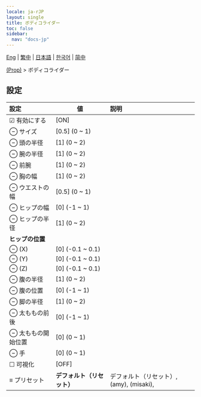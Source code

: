 ```yaml
---
locale: ja-rJP
layout: single
title: ボディコライダー
toc: false
sidebar:
  nav: "docs-jp"
---
```

[Eng](/dancexr/menu/2025.5/prop/body_colliders) | [繁中](/tw/dancexr/menu/2025.5/prop/body_colliders) | [日本語](/jp/dancexr/menu/2025.5/prop/body_colliders) | [한국어](/kr/dancexr/menu/2025.5/prop/body_colliders) | [简中](/zh/dancexr/menu/2025.5/prop/body_colliders)

[(Prop)](../menu#(Prop)) > ボディコライダー

## 設定

| 設定 | 値 | 説明 |
| :--- | --- | :--- |
| ☑ 有効にする | [ON] | 
| ⊖ サイズ | [0.5] (0 ~ 1) | 
| ⊖ 頭の半径 | [1] (0 ~ 2) | 
| ⊖ 腕の半径 | [1] (0 ~ 2) | 
| ⊖ 前腕 | [1] (0 ~ 2) | 
| ⊖ 胸の幅 | [1] (0 ~ 2) | 
| ⊖ ウエストの幅 | [0.5] (0 ~ 1) | 
| ⊖ ヒップの幅 | [0] (-1 ~ 1) | 
| ⊖ ヒップの半径 | [1] (0 ~ 2) | 
|  **ヒップの位置** || 
| ⊖ (X) | [0] (-0.1 ~ 0.1) | 
| ⊖ (Y) | [0] (-0.1 ~ 0.1) | 
| ⊖ (Z) | [0] (-0.1 ~ 0.1) | 
| ⊖ 腹の半径 | [1] (0 ~ 2) | 
| ⊖ 腹の位置 | [0] (-1 ~ 1) | 
| ⊖ 脚の半径 | [1] (0 ~ 2) | 
| ⊖ 太ももの前後 | [0] (-1 ~ 1) | 
| ⊖ 太ももの開始位置 | [0] (0 ~ 1) | 
| ⊖ 手 | [0] (0 ~ 1) | 
| ☐ 可視化 | [OFF] | 
| ≡ プリセット | **デフォルト（リセット）** | デフォルト（リセット）, (amy), (misaki),  |
